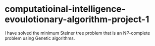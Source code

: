 # computatioinal-intelligence-evoulotionary-algorithm-project-1
I have solved the minimum Steiner tree problem that is an NP-complete problem using Genetic algorithms. 
